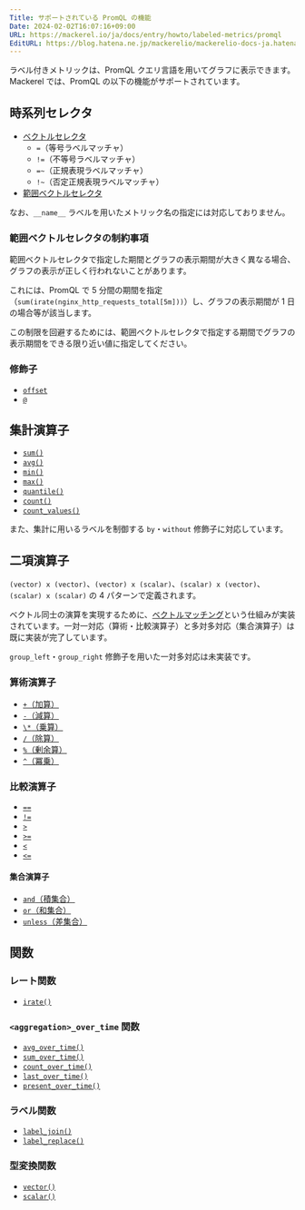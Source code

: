 ```yaml
---
Title: サポートされている PromQL の機能
Date: 2024-02-02T16:07:16+09:00
URL: https://mackerel.io/ja/docs/entry/howto/labeled-metrics/promql
EditURL: https://blog.hatena.ne.jp/mackerelio/mackerelio-docs-ja.hatenablog.mackerel.io/atom/entry/6801883189090642496
---
```


ラベル付きメトリックは、PromQL クエリ言語を用いてグラフに表示できます。Mackerel では、PromQL の以下の機能がサポートされています。

## 時系列セレクタ

- [ベクトルセレクタ](https://prometheus.io/docs/prometheus/latest/querying/basics/#instant-vector-selectors)
  - `=`（等号ラベルマッチャ）
  - `!=`（不等号ラベルマッチャ）
  - `=~`（正規表現ラベルマッチャ）
  - `!~`（否定正規表現ラベルマッチャ）
- [範囲ベクトルセレクタ](https://prometheus.io/docs/prometheus/latest/querying/basics/#range-vector-selectors)

なお、`__name__` ラベルを用いたメトリック名の指定には対応しておりません。

### 範囲ベクトルセレクタの制約事項

範囲ベクトルセレクタで指定した期間とグラフの表示期間が大きく異なる場合、グラフの表示が正しく行われないことがあります。

これには、PromQL で 5 分間の期間を指定（`sum(irate(nginx_http_requests_total[5m]))`）し、グラフの表示期間が 1 日の場合等が該当します。

この制限を回避するためには、範囲ベクトルセレクタで指定する期間でグラフの表示期間をできる限り近い値に指定してください。

### 修飾子

- [`offset`](https://prometheus.io/docs/prometheus/latest/querying/basics/#offset-modifier)
- [`@`](https://prometheus.io/docs/prometheus/latest/querying/basics/#modifier)

## 集計演算子

- [`sum()`](https://prometheus.io/docs/prometheus/latest/querying/operators/#aggregation-operators)
- [`avg()`](https://prometheus.io/docs/prometheus/latest/querying/operators/#aggregation-operators)
- [`min()`](https://prometheus.io/docs/prometheus/latest/querying/operators/#aggregation-operators)
- [`max()`](https://prometheus.io/docs/prometheus/latest/querying/operators/#aggregation-operators)
- [`quantile()`](https://prometheus.io/docs/prometheus/latest/querying/operators/#aggregation-operators)
- [`count()`](https://prometheus.io/docs/prometheus/latest/querying/operators/#aggregation-operators)
- [`count_values()`](https://prometheus.io/docs/prometheus/latest/querying/operators/#aggregation-operators)

また、集計に用いるラベルを制御する `by`・`without` 修飾子に対応しています。

## 二項演算子

`(vector) x (vector)`、`(vector) x (scalar)`、`(scalar) x (vector)`、`(scalar) x (scalar)` の 4 パターンで定義されます。

ベクトル同士の演算を実現するために、[ベクトルマッチング](https://prometheus.io/docs/prometheus/latest/querying/operators/#vector-matching)という仕組みが実装されています。一対一対応（算術・比較演算子）と多対多対応（集合演算子）は既に実装が完了しています。

`group_left`・`group_right` 修飾子を用いた一対多対応は未実装です。

### 算術演算子

- [`+`（加算）](https://prometheus.io/docs/prometheus/latest/querying/operators/#arithmetic-binary-operators)
- [`-`（減算）](https://prometheus.io/docs/prometheus/latest/querying/operators/#arithmetic-binary-operators)
- [`\*`（乗算）](https://prometheus.io/docs/prometheus/latest/querying/operators/#arithmetic-binary-operators)
- [`/`（除算）](https://prometheus.io/docs/prometheus/latest/querying/operators/#arithmetic-binary-operators)
- [`%`（剰余算）](https://prometheus.io/docs/prometheus/latest/querying/operators/#arithmetic-binary-operators)
- [`^`（冪乗）](https://prometheus.io/docs/prometheus/latest/querying/operators/#arithmetic-binary-operators)

### 比較演算子

- [`==`](https://prometheus.io/docs/prometheus/latest/querying/operators/#comparison-binary-operators)
- [`!=`](https://prometheus.io/docs/prometheus/latest/querying/operators/#comparison-binary-operators)
- [`>`](https://prometheus.io/docs/prometheus/latest/querying/operators/#comparison-binary-operators)
- [`>=`](https://prometheus.io/docs/prometheus/latest/querying/operators/#comparison-binary-operators)
- [`<`](https://prometheus.io/docs/prometheus/latest/querying/operators/#comparison-binary-operators)
- [`<=`](https://prometheus.io/docs/prometheus/latest/querying/operators/#comparison-binary-operators)

#### 集合演算子

- [`and`（積集合）](https://prometheus.io/docs/prometheus/latest/querying/operators/#logical-set-binary-operators)
- [`or`（和集合）](https://prometheus.io/docs/prometheus/latest/querying/operators/#logical-set-binary-operators)
- [`unless`（差集合）](https://prometheus.io/docs/prometheus/latest/querying/operators/#logical-set-binary-operators)

## 関数

### レート関数

- [`irate()`](https://prometheus.io/docs/prometheus/latest/querying/functions/#irate)

### `<aggregation>_over_time` 関数

- [`avg_over_time()`](https://prometheus.io/docs/prometheus/latest/querying/functions/#aggregation_over_time)
- [`sum_over_time()`](https://prometheus.io/docs/prometheus/latest/querying/functions/#aggregation_over_time)
- [`count_over_time()`](https://prometheus.io/docs/prometheus/latest/querying/functions/#aggregation_over_time)
- [`last_over_time()`](https://prometheus.io/docs/prometheus/latest/querying/functions/#aggregation_over_time)
- [`present_over_time()`](https://prometheus.io/docs/prometheus/latest/querying/functions/#aggregation_over_time)

### ラベル関数

- [`label_join()`](https://prometheus.io/docs/prometheus/latest/querying/functions/#label_join)
- [`label_replace()`](https://prometheus.io/docs/prometheus/latest/querying/functions/#label_replace)

### 型変換関数

- [`vector()`](https://prometheus.io/docs/prometheus/latest/querying/functions/#vector)
- [`scalar()`](https://prometheus.io/docs/prometheus/latest/querying/functions/#scalar)
